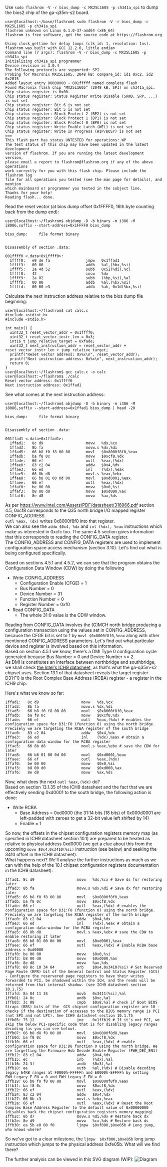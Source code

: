 Use `sudo flashrom -V -r bios_dump -c MX25L1605 -p ch341a_spi` to dump the bios2 chip of the ga-q35m-s2 board.

```
user@localhost:~/base/flashrom$ sudo flashrom -V -r bios_dump -c MX25L1605 -p ch341a_spi
flashrom unknown on Linux 6.1.0-37-amd64 (x86_64)
flashrom is free software, get the source code at https://flashrom.org

Using clock_gettime for delay loops (clk_id: 1, resolution: 1ns).
flashrom was built with GCC 12.2.0, little endian
Command line (7 args): flashrom -V -r bios_dump -c MX25L1605 -p ch341a_spi
Initializing ch341a_spi programmer
Device revision is 3.0.4
The following protocols are supported: SPI.
Probing for Macronix MX25L1605, 2048 kB: compare_id: id1 0xc2, id2 0x2015
Added layout entry 00000000 - 001fffff named complete flash
Found Macronix flash chip "MX25L1605" (2048 kB, SPI) on ch341a_spi.
Chip status register is 0x00.
Chip status register: Status Register Write Disable (SRWD, SRP, ...) is not set
Chip status register: Bit 6 is not set
Chip status register: Bit 5 is not set
Chip status register: Block Protect 2 (BP2) is not set
Chip status register: Block Protect 1 (BP1) is not set
Chip status register: Block Protect 0 (BP0) is not set
Chip status register: Write Enable Latch (WEL) is not set
Chip status register: Write In Progress (WIP/BUSY) is not set
===
This flash part has status UNTESTED for operations: WP
The test status of this chip may have been updated in the latest development
version of flashrom. If you are running the latest development version,
please email a report to flashrom@flashrom.org if any of the above operations
work correctly for you with this flash chip. Please include the flashrom log
file for all operations you tested (see the man page for details), and mention
which mainboard or programmer you tested in the subject line.
Thanks for your help!
Reading flash... done.
```

Read the reset vector (at bios dump offset 0x1FFFF0, 16th byte counting back from the dump end):
```
user@localhost:~/flashrom$ objdump -D -b binary -m i386 -M i8086,suffix --start-address=0x1FFFF0 bios_dump
 
bios_dump:     file format binary


Disassembly of section .data:

001ffff0 <.data+0x1ffff0>:
  1ffff0:	e9 de fa             	jmpw   0x1ffad1
  1ffff3:	00 00                	addb   %al,(%bx,%si)
  1ffff5:	2a 4d 52             	subb   0x52(%di),%cl
  1ffff8:	42                   	incw   %dx
  1ffff9:	2a 02                	subb   (%bp,%si),%al
  1ffffb:	00 00                	addb   %al,(%bx,%si)
  1ffffd:	00 60 e3             	addb   %ah,-0x1d(%bx,%si)

```

Calculate the next instruction address relative to the bios dump file beginning:
```
user@localhost:~/flashrom$ cat calc.c 
#include <stdint.h>
#include <stdio.h>

int main() {
  uint32_t reset_vector_addr = 0x1ffff0;
  uint32_t reset_vector_instr_len = 0x3;
  int16_t jump_relative_target = 0xfade;
  uint32_t next_instruction_addr = reset_vector_addr + reset_vector_instr_len + jump_relative_target;
  printf("Reset vector address: 0x%x\n", reset_vector_addr);
  printf("Next instruction address: 0x%x\n", next_instruction_addr);
  return 0;
}
user@localhost:~/flashrom$ gcc calc.c -o calc
user@localhost:~/flashrom$ ./calc
Reset vector address: 0x1ffff0
Next instruction address: 0x1ffad1
```

See what comes at the next instruction address:
```
user@localhost:~/flashrom$ objdump -D -b binary -m i386 -M i8086,suffix --start-address=0x1ffad1 bios_dump | head -20

bios_dump:     file format binary


Disassembly of section .data:

001ffad1 <.data+0x1ffad1>:
  1ffad1:	8c d9                	movw   %ds,%cx
  1ffad3:	8b fa                	movw.s %dx,%di
  1ffad5:	66 b8 f0 f8 00 80    	movl   $0x8000f8f0,%eax
  1ffadb:	ba f8 0c             	movw   $0xcf8,%dx
  1ffade:	66 ef                	outl   %eax,(%dx)
  1ffae0:	83 c2 04             	addw   $0x4,%dx
  1ffae3:	66 ed                	inl    (%dx),%eax
  1ffae5:	66 8b d8             	movl.s %eax,%ebx
  1ffae8:	66 b8 01 00 0d 00    	movl   $0xd0001,%eax
  1ffaee:	66 ef                	outl   %eax,(%dx)
  1ffaf0:	be 00 00             	movw   $0x0,%si
  1ffaf3:	b8 00 d0             	movw   $0xd000,%ax
  1ffaf6:	8e d8                	movw   %ax,%ds
```

As per https://www.intel.com/Assets/PDF/datasheet/316966.pdf section 4.5, 0xcf8 corresponds to the Q35 north bridge I/O mapped register CONFIG_ADDRESS.   
`outl %eax, (dx)` writes 0x8000f8f0 into that register.  
We can also see the `addw $0x4, %dx` and `inl (%dx), %eax` instructions which make us interested in 0xcfc too. The same 4.5 section gives information that this corresponds to reading the CONFIG_DATA register.  
The CONFIG_ADDRESS and CONFIG_DATA registers are used to implement configuration space access mechanism (section 3.10). Let's find out what is being configured specifically.  

Based on sections 4.5.1 and 4.5.2, we can see that the program obtains the Configuration Data Window (CDW) by doing the following
- Write CONFIG_ADDRESS
  - Configuration Enable (CFGE) = 1
  - Bus Number = 0
  - Device Number = 31
  - Function Number = 0
  - Register Number = 0xf0 
- Read CONFIG_DATA
  - The whole 31:0 value is the CDW window.

Reading from CONFIG_DATA involves the (G)MCH north bridge producing a configuration transaction using the values set in CONFIG_ADDRESS, because the CFGE bit is set to 1 by `movl $0x8000f8f0,%eax` along with other mentioned CONFIG_ADDRESS parameters. Let's find out what particular device and register is involved based on this information.  
Based on section 4.5.1 we know, there's a DMI Type 0 configuration cycle generated because Bus Number = 0 and Device Number >= 2.    
As DMI is constitutes an interface between northbridge and southbridge, we shall check [the Intel's ICH9 datasheet](https://www.intel.com/content/dam/doc/datasheet/io-controller-hub-9-datasheet.pdf), as that's what the ga-q35m-s2 chipset uses. 
Section 13.1 of that datasheet reveals the target register D31:F0 is the Root Complex Base Address (RCBA) register - a register in the ICH9 chip.  

Here's what we know so far:
```
1ffad1:   8c d9                   movw   %ds,%cx
1ffad3:   8b fa                   movw.s %dx,%di
1ffad5:   66 b8 f0 f8 00 80       movl   $0x8000f8f0,%eax
1ffadb:   ba f8 0c                movw   $0xcf8,%dx
1ffade:   66 ef                   outl   %eax,(%dx) # enables the configuration space for D31:F0 (function 0) using the north bridge. Precisely we are targeting the RCBA register of the south bridge
1ffae0:   83 c2 04                addw   $0x4,%dx
1ffae3:   66 ed                   inl    (%dx),%eax # obtain a configuration data window for the RCBA register 
1ffae5:   66 8b d8                movl.s %eax,%ebx # save the CDW for later
1ffae8:   66 b8 01 00 0d 00       movl   $0xd0001,%eax
1ffaee:   66 ef                   outl   %eax,(%dx)                                                   
1ffaf0:   be 00 00                movw   $0x0,%si                                                     
1ffaf3:   b8 00 d0                movw   $0xd000,%ax                                              
1ffaf6:   8e d8                   movw   %ax,%ds
```

Now, what does the next `outl %eax,(%dx)` do?  
Based on section 13.1.35 of the ICH9 datasheet and the fact that we are effectively sending 0xd0001 to the south bridge, the following action is done:
- Write RCBA
  - Base Address = 0xd0000 (the 31:14 bits (18 bits) of 0x000d0001 are left-padded with zeroes to get a 32-bit value left shifted by 14)
  - Enable = 1 

So now, the offsets in the chipset configuration registers memory map (as specified in ICH9 datasheet section 10.1) are prepared to be treated as relative to physical address 0xd0000 (we get a clue about this from the upcoming `movw $0x4,0x3410(%si)` instruction (see below) and seeking the 3410 offset in the ICH9 datasheet).  
What happens next? We'll analyse the further instructions as much as we can with the help of the 10.1 chipset configuration registers documentation in the ICH9 datasheet).

```
1ffad1:	8c d9                	movw   %ds,%cx # Save ds for restoring later
1ffad3:	8b fa                	movw.s %dx,%di # Save dx for restoring later
1ffad5:	66 b8 f0 f8 00 80    	movl   $0x8000f8f0,%eax
1ffadb:	ba f8 0c             	movw   $0xcf8,%dx
1ffade: 66 ef                   outl   %eax,(%dx) # enables the configuration space for D31:F0 (function 0) using the north bridge. Precisely we are targeting the RCBA register of the north bridge
1ffae0: 83 c2 04                addw   $0x4,%dx
1ffae3: 66 ed                   inl    (%dx),%eax # obtain a configuration data window for the RCBA register
1ffae5: 66 8b d8                movl.s %eax,%ebx # save the CDW to enable restoring it later
1ffae8:	66 b8 01 00 0d 00    	movl   $0xd0001,%eax
1ffaee:	66 ef                	outl   %eax,(%dx) # Enable RCBA base address = 0xd0000
1ffaf0:	be 00 00             	movw   $0x0,%si 
1ffaf3:	b8 00 d0             	movw   $0xd000,%ax
1ffaf6:	8e d8                	movw   %ax,%ds
1ffaf8:	80 8c 10 34 04       	orb    $0x4,0x3410(%si) # Set Reserved Page Route (RPR) bit of the General Control and Status Register (GCS) - Configure the reservered page registers to have their writes forwarded to PCI, be shadowed within the ICH, and the reads will be returned from that internal shadow. (see ICH9 datasheet section 10.1.75)
1ffafd:	8a 84 11 34          	movb   0x3411(%si),%al
1ffb01:	24 0c                	andb   $0xc,%al
1ffb03:	3c 08                	cmpb   $0x8,%al # check if Boot BIOS Straps (BBS) bits of the  GCS chipset configuration register are 10 - checks if the destination of accesses to the BIOS memory range is PCI (not SPI and not LPC). See ICH9 datasheet section 10.1.75  
1ffb05:	75 12                	jne    0x1ffb19 # If it's not PCI, we skip the below PCI-specific code that is for disabling legacy ranges decoding (as you can see below).
1ffb07:	66 b8 d8 f8 00 80    	movl   $0x8000f8d8,%eax
1ffb0d:	ba f8 0c             	movw   $0xcf8,%dx
1ffb10:	66 ef                	outl   %eax,(%dx) # enable configuration space for D31:D8 function 0 using the north bridge. We are targetting the Firmware Hub Decode Enable Register (FWH_DEC_EN1)
1ffb12:	83 c2 04             	addw   $0x4,%dx
1ffb15:	ec                   	inb    (%dx),%al
1ffb16:	24 3f                	andb   $0x3f,%al
1ffb18:	ee                   	outb   %al,(%dx) # Disable decoding legacy 64KB ranges at F0000h-FFFFFh and E0000h-EFFFFh by setting FWH_Legacy_F_EN = 0 and FWH_Legacy_E_EN = 0
1ffb19:	66 b8 f0 f8 00 80    	movl   $0x8000f8f0,%eax
1ffb1f:	ba f8 0c             	movw   $0xcf8,%dx
1ffb22:	66 ef                	outl   %eax,(%dx) 
1ffb24:	83 c2 04             	addw   $0x4,%dx
1ffb27:	66 8b c3             	movl.s %ebx,%eax
1ffb2a:	66 ef                	outl   %eax,(%dx) # Reset the Root Complex Base Address Register to the default value of 0x00000000 (disables back the chipset configuration registers memory mapping)
1ffb2c:	8b d7                	movw.s %di,%dx # Restore back dx
1ffb2e:	8e d9                	movw   %cx,%ds # Restore back ds
1ffb30:	ea 5b e0 00 f0       	ljmpw  $0xf000,$0xe05b # Long jump, who knows where?
```

So we've got to a clear milestone, the `ljmpw  $0xf000,$0xe05b` long jump instruction which jumps to the physical address 0xfe05b. What will we find there?

The further analysis can be viewed in this SVG diagram (WIP):
![Diagram](./award_bios_analysis.svg) 
